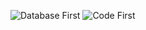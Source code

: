 ![Database First](https://github.com/Anhhh12333333333333333333333333/EnitityFranework/assets/132210325/ff3db611-9ad2-4c45-849a-daad581f266d)
![Code First](https://github.com/Anhhh12333333333333333333333333/EnitityFranework/assets/132210325/49e047e1-5571-45fc-acee-d572ddb56ddd)
